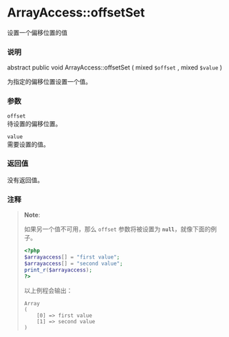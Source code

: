 ArrayAccess::offsetSet
======================

设置一个偏移位置的值

### 说明

<span class="modifier">abstract</span> <span
class="modifier">public</span> <span class="type">void</span> <span
class="methodname">ArrayAccess::offsetSet</span> ( <span
class="methodparam"><span class="type">mixed</span> `$offset`</span> ,
<span class="methodparam"><span class="type">mixed</span>
`$value`</span> )

为指定的偏移位置设置一个值。

### 参数

`offset`  
待设置的偏移位置。

`value`  
需要设置的值。

### 返回值

没有返回值。

### 注释

> **Note**:
>
> 如果另一个值不可用，那么 `offset` 参数将被设置为
> **`null`**，就像下面的例子。
>
> ``` php
> <?php
> $arrayaccess[] = "first value";
> $arrayaccess[] = "second value";
> print_r($arrayaccess);
> ?>
> ```
>
> 以上例程会输出：
>
>     Array
>     (
>         [0] => first value
>         [1] => second value
>     )
